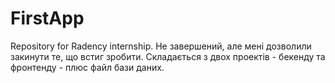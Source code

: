 # FirstApp
Repository for Radency internship.
Не завершений, але мені дозволили закинути те, що встиг зробити.
Складається з двох проектів - бекенду та фронтенду - плюс файл бази даних.
